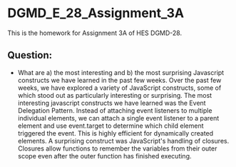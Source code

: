 # DGMD_E_28_Assignment_3A
This is the homework for Assignment 3A of HES DGMD-28. 

## Question:
* What are a) the most interesting and b) the most surprising Javascript constructs we have learned in the past few weeks.
Over the past few weeks, we have explored a variety of JavaScript constructs, some of which stood out as particularly interesting or surprising. The most interesting javascript constructs we have learned was the Event Delegation Pattern. Instead of attaching event listeners to multiple individual elements, we can attach a single event listener to a parent element and use event.target to determine which child element triggered the event. This is highly efficient for dynamically created elements. A surprising construct was JavaScript's handling of closures. Closures allow functions to remember the variables from their outer scope even after the outer function has finished executing.


